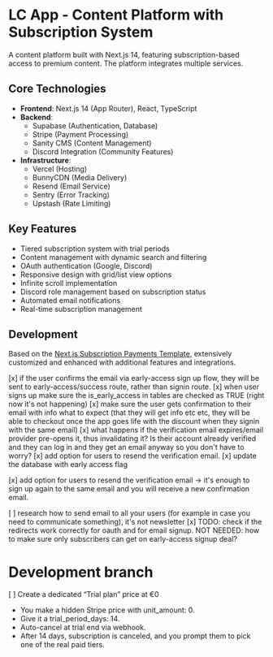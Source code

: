 # LC App - Content Platform with Subscription System

A content platform built with Next.js 14, featuring subscription-based access to premium content. The platform integrates multiple services.

## Core Technologies

- **Frontend**: Next.js 14 (App Router), React, TypeScript
- **Backend**:
  - Supabase (Authentication, Database)
  - Stripe (Payment Processing)
  - Sanity CMS (Content Management)
  - Discord Integration (Community Features)
- **Infrastructure**:
  - Vercel (Hosting)
  - BunnyCDN (Media Delivery)
  - Resend (Email Service)
  - Sentry (Error Tracking)
  - Upstash (Rate Limiting)

## Key Features

- Tiered subscription system with trial periods
- Content management with dynamic search and filtering
- OAuth authentication (Google, Discord)
- Responsive design with grid/list view options
- Infinite scroll implementation
- Discord role management based on subscription status
- Automated email notifications
- Real-time subscription management

## Development

Based on the [Next.js Subscription Payments Template](https://github.com/vercel/nextjs-subscription-payments), extensively customized and enhanced with additional features and integrations.

<!-- TODO -->

<!-- early access -->

[x] if the user confirms the email via early-access sign up flow, they will be sent to early-access/success route, rather than signin route.
[x] when user signs up make sure the is_early_access in tables are checked as TRUE (right now it's not happening)
[x] make sure the user gets confirmation to their email with info what to expect (that they will get info etc etc, they will be able to checkout once the app goes life with the discount when they signin with the same email)
[x] what happens if the verification email expires/email provider pre-opens it, thus invalidating it? Is their account already verified and they can log in and they get an email anyway so you don't have to worry?
[x] add option for users to resend the verification email.
[x] update the database with early access flag

[x] add option for users to resend the verification email -> it's enough to sign up again to the same email and you will receive a new confirmation email.

[ ] research how to send email to all your users (for example in case you need to communicate something), it's not newsletter
[x] TODO: check if the redirects work correctly for oauth and for email signup.
NOT NEEDED:
how to make sure only subscribers can get on early-access signup deal?

<!--  -->

# Development branch

[ ] Create a dedicated “Trial plan” price at €0

- You make a hidden Stripe price with unit_amount: 0.
- Give it a trial_period_days: 14.
- Auto-cancel at trial end via webhook.
- After 14 days, subscription is canceled, and you prompt them to pick one of the real paid tiers.
